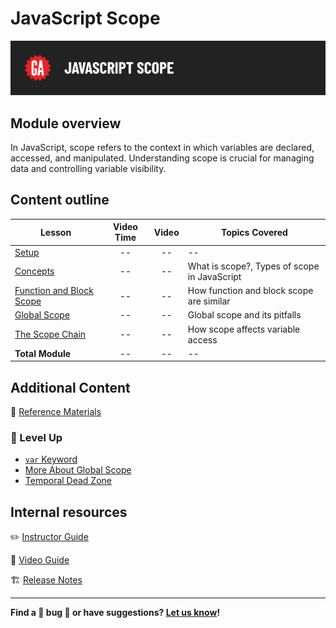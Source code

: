 # JavaScript Scope

![Hero image](./assets/hero.png)

## Module overview

In JavaScript, scope refers to the context in which variables are declared, accessed, and manipulated. Understanding scope is crucial for managing data and controlling variable visibility.

## Content outline

| Lesson | Video Time | Video | Topics Covered |
| ------ |:----------:|:-----:| ------------------ |
| [Setup](./setup/README.md)                                       | -- | -- | --                                                        |
| [Concepts](./concepts/README.md)                                 | -- | -- | What is scope?, Types of scope in JavaScript              |
| [Function and Block Scope](./function-and-block-scope/README.md) | -- | -- | How function and block scope are similar                  |
| [Global Scope](./global-scope/README.md)                         | -- | -- | Global scope and its pitfalls                             |
| [The Scope Chain](./scope-chain/README.md)                       | -- | -- | How scope affects variable access                         |
|  **Total Module**                                                | -- | -- | --                                                        |

## Additional Content

📖 [Reference Materials](./references/README.md)

### 🚀 Level Up

- [`var` Keyword](/level-up/var.md)
- [More About Global Scope](/level-up/more-about-global-scope.md)
- [Temporal Dead Zone](/level-up/temporal-dead-zone.md)

## Internal resources

✏️ [Instructor Guide](./internal-resources/instructor-guide.md)

🎥 [Video Guide](./internal-resources/video-guide/README.md)

🏗️ [Release Notes](./internal-resources/release-notes.md)

---

**Find a 👾 bug 👾 or have suggestions? [Let us know](https://ga.co/curriculum-feedback)!**
